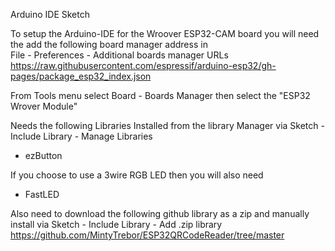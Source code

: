 Arduino IDE Sketch  


To setup the Arduino-IDE for the Wroover ESP32-CAM board you will need the add the following board manager address in  
File - Preferences - Additional boards manager URLs  
https://raw.githubusercontent.com/espressif/arduino-esp32/gh-pages/package_esp32_index.json  
  
From Tools menu select Board - Boards Manager then select the "ESP32 Wrover Module"  

  
Needs the following Libraries Installed from the library Manager via Sketch - Include Library - Manage Libraries
- ezButton  
  
If you choose to use a 3wire RGB LED then you will also need
- FastLED

Also need to download the following github library as a zip and manually install via Sketch - Include Library - Add .zip library
https://github.com/MintyTrebor/ESP32QRCodeReader/tree/master  
